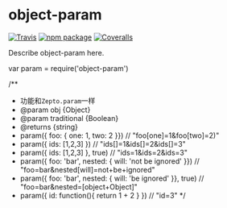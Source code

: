 # object-param

[![Travis][build-badge]][build]
[![npm package][npm-badge]][npm]
[![Coveralls][coveralls-badge]][coveralls]

Describe object-param here.

[build-badge]: https://img.shields.io/travis/user/repo/master.png?style=flat-square
[build]: https://travis-ci.org/user/repo

[npm-badge]: https://img.shields.io/npm/v/npm-package.png?style=flat-square
[npm]: https://www.npmjs.org/package/npm-package

[coveralls-badge]: https://img.shields.io/coveralls/user/repo/master.png?style=flat-square
[coveralls]: https://coveralls.io/github/user/repo

var param = require('object-param')

/**
 * 功能和`Zepto.param`一样
 * @param obj {Object}
 * @param traditional {Boolean}
 * @returns {string}
 * param({ foo: { one: 1, two: 2 }}) // "foo[one]=1&foo[two]=2)"
 * param({ ids: [1,2,3] })           // "ids[]=1&ids[]=2&ids[]=3"
 * param({ ids: [1,2,3] }, true)     // "ids=1&ids=2&ids=3"
 * param({ foo: 'bar', nested: { will: 'not be ignored' }})    // "foo=bar&nested[will]=not+be+ignored"
 * param({ foo: 'bar', nested: { will: 'be ignored' }}, true)  // "foo=bar&nested=[object+Object]"
 * param({ id: function(){ return 1 + 2 } })  // "id=3"
 */
